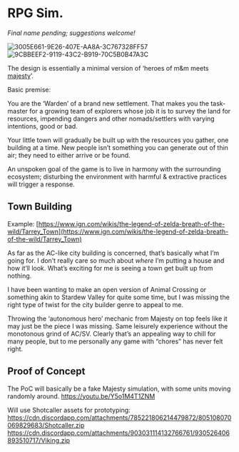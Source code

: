 # RPG Sim.

*Final name pending; suggestions welcome!*

![3005E661-9E26-407E-AA8A-3C767328FF57](https://user-images.githubusercontent.com/583842/152157406-6156ad33-bcf7-43df-bffb-d3b67c55ed59.jpeg)
![9CBBEEF2-9119-43C2-B919-70C5B0B47A3C](https://user-images.githubusercontent.com/583842/152157414-a2f897ee-2040-493b-a2b8-d09086ab5d23.jpeg)

The design is essentially a minimal version of ‘heroes of m&m meets [majesty](https://store.steampowered.com/app/25990/Majesty_Gold_HD/)’.

Basic premise:

You are the ‘Warden’ of a brand new settlement. That makes you the task-master for a growing team of explorers whose job it is to survey the land for resources, impending dangers and other nomads/settlers with varying intentions, good or bad.

Your little town will gradually be built up with the resources you gather, one building at a time. New people isn’t something you can generate out of thin air; they need to either arrive or be found.

An unspoken goal of the game is to live in harmony with the surrounding ecosystem; disturbing the environment with harmful & extractive practices will trigger a response.

## Town Building

Example:
[https://www.ign.com/wikis/the-legend-of-zelda-breath-of-the-wild/Tarrey_Town](https://www.ign.com/wikis/the-legend-of-zelda-breath-of-the-wild/Tarrey_Town)

As far as the AC-like city building is concerned, that’s basically what I’m going for. I don’t really care so much about *where* I’m putting a house and how it’ll look. What’s exciting for me is seeing a town get built up from nothing.

I have been wanting to make an open version of Animal Crossing or something akin to Stardew Valley for quite some time, but I was missing the right type of twist for the city builder genre to appeal to me.

Throwing the ‘autonomous hero’ mechanic from Majesty on top feels like it may just be the piece I was missing. Same leisurely experience without the monotonous grind of AC/SV. Clearly that’s an appealing way to chill for many people, but to me personally any game with “chores” has never felt right.

## Proof of Concept
The PoC will basically be a fake Majesty simulation, with some units moving randomly around.
https://youtu.be/Y5o1M4T1ZNM

Will use Shotcaller assets for prototyping:
https://cdn.discordapp.com/attachments/785221806214479872/805108070069829683/Shotcaller.zip
https://cdn.discordapp.com/attachments/903031114132766761/930526406893510717/Viking.zip
